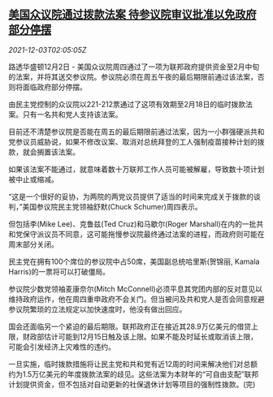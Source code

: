 <!--1638498662000-->
[美国众议院通过拨款法案 待参议院审议批准以免政府部分停摆](https://cn.reuters.com/article/us-house-federal-funding-bill-1203-idCNKBS2II04X)
------

<div><i>2021-12-03T02:05:05Z</i></div><p>路透华盛顿12月2日 - 美国众议院周四通过了一项为联邦政府提供资金至2月中旬的法案，并将其送交参议院。参议院必须在周五午夜的最后期限前通过该法案，否则将面临政府部分停摆。</p><p>由民主党控制的众议院以221-212票通过了这项有效期至2月18日的临时拨款法案。只有一名共和党人支持该法案。</p><p>目前还不清楚参议院是否能在周五的最后期限前通过法案，因为一小群强硬派共和党参议员威胁说，如果不修改议案、取消对总统拜登的工人强制疫苗接种计划的拨款，就会搁置该法案。</p><p>如果该法案不能通过，就意味着数十万联邦工作人员可能被解雇，导致数十项计划被中止或缩减。</p><p>“这是一个很好的妥协，为两院的两党议员提供了适当的时间来完成关于拨款的谈判，”美国参议院民主党领袖舒默(Chuck Schumer)周四表示。</p><p>但包括李(Mike Lee)、克鲁兹(Ted Cruz)和马歇尔(Roger Marshall)在内的一批共和党保守派议员不同意，这可能拖慢参议院最终通过法案的进程，而政府则可能在周末部分关闭。</p><p>民主党在拥有100个席位的参议院中占50席，美国副总统哈里斯(贺锦丽, Kamala Harris)的一票将可以打破僵局。</p><p>参议院少数党领袖麦康奈尔(Mitch McConnell)必须平息其党团内部的反对意见以维持政府运作，他在周四重申政府不会关门。但当被问及共和党人是否会同意规避参议院繁琐的立法规定以加快速度时，他没有做出回应。</p><p>国会还面临另一个紧迫的最后期限。联邦政府正在接近其28.9万亿美元的借贷上限，财政部估计可能到12月15日触及该上限。如果不能及时延长或取消该上限，可能会引发经济上灾难性的违约。</p><p>一旦实施，临时拨款措施将让民主党和共和党有近12周的时间来解决他们对总额约为1.5万亿美元的年度拨款法案的歧见。这些法案为本财年的“可自由支配”联邦计划提供资金，但不包括对自动更新的社保退休计划等项目的强制性拨款。(完)</p>
